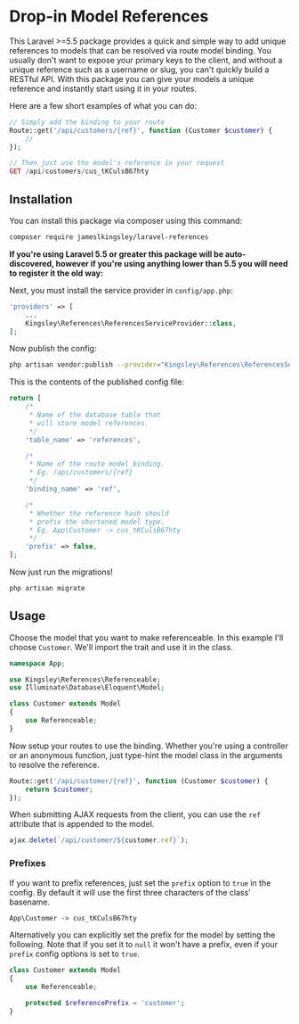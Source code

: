# Drop-in Model References

This Laravel >=5.5 package provides a quick and simple way to add unique references to models that can be resolved via route model binding. You usually don't want to expose your primary keys to the client, and without a unique reference such as a username or slug, you can't quickly build a RESTful API. With this package you can give your models a unique reference and instantly start using it in your routes.

Here are a few short examples of what you can do:

```php
// Simply add the binding to your route
Route::get('/api/customers/{ref}', function (Customer $customer) {
    //
});

// Then just use the model's reference in your request
GET /api/customers/cus_tKCulsB67hty
```

## Installation

You can install this package via composer using this command:

```bash
composer require jameslkingsley/laravel-references
```

**If you're using Laravel 5.5 or greater this package will be auto-discovered, however if you're using anything lower than 5.5 you will need to register it the old way:**

Next, you must install the service provider in `config/app.php`:

```php
'providers' => [
    ...
    Kingsley\References\ReferencesServiceProvider::class,
];
```

Now publish the config:

```bash
php artisan vendor:publish --provider="Kingsley\References\ReferencesServiceProvider"
```

This is the contents of the published config file:

```php
return [
    /*
     * Name of the database table that
     * will store model references.
     */
    'table_name' => 'references',

    /*
     * Name of the route model binding.
     * Eg. /api/customers/{ref}
     */
    'binding_name' => 'ref',

    /*
     * Whether the reference hash should
     * prefix the shortened model type.
     * Eg. App\Customer -> cus_tKCulsB67hty
     */
    'prefix' => false,
];
```

Now just run the migrations!

```bash
php artisan migrate
```

## Usage

Choose the model that you want to make referenceable. In this example I'll choose `Customer`. We'll import the trait and use it in the class.

```php
namespace App;

use Kingsley\References\Referenceable;
use Illuminate\Database\Eloquent\Model;

class Customer extends Model
{
    use Referenceable;
}
```

Now setup your routes to use the binding. Whether you're using a controller or an anonymous function, just type-hint the model class in the arguments to resolve the reference.

```php
Route::get('/api/customer/{ref}', function (Customer $customer) {
    return $customer;
});
```

When submitting AJAX requests from the client, you can use the `ref` attribute that is appended to the model.

```js
ajax.delete(`/api/customer/${customer.ref}`);
```

### Prefixes

If you want to prefix references, just set the `prefix` option to `true` in the config. By default it will use the first three characters of the class' basename.

```php
App\Customer -> cus_tKCulsB67hty
```

Alternatively you can explicitly set the prefix for the model by setting the following. Note that if you set it to `null` it won't have a prefix, even if your `prefix` config options is set to `true`.

```php
class Customer extends Model
{
    use Referenceable;

    protected $referencePrefix = 'customer';
}
```
